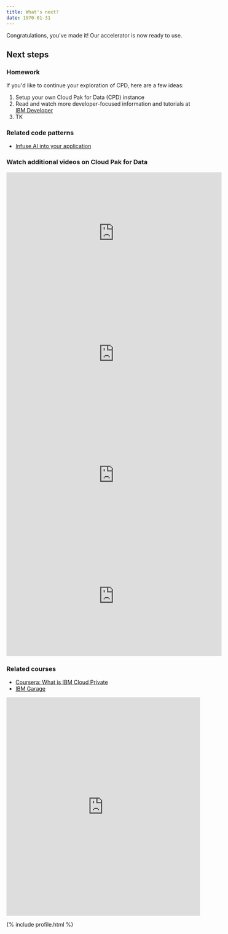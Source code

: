 ```yaml
---
title: What's next?
date: 1970-01-31
---
```


Congratulations, you've made it! Our accelerator is now ready to use.

## Next steps

### Homework
If you'd like to continue your exploration of CPD, here are a few ideas:

1. Setup your own Cloud Pak for Data (CPD) instance
2. Read and watch more developer-focused information and tutorials at [IBM Developer](https://developer.ibm.com/)
3. TK

### Related code patterns
<!-- TODO: find some related code patterns -->
* [Infuse AI into your application](https://developer.ibm.com/patterns/infuse-ai-into-your-application)

### Watch additional videos on Cloud Pak for Data
<iframe width="560" height="315" src="https://www.youtube.com/embed/UL_jXJoRPdY" frameborder="0" allow="accelerometer; autoplay; encrypted-media; gyroscope; picture-in-picture" allowfullscreen></iframe>
<br />
<iframe width="560" height="315" src="https://www.youtube.com/embed/yzXA3qhfaq0" frameborder="0" allow="accelerometer; autoplay; encrypted-media; gyroscope; picture-in-picture" allowfullscreen></iframe>
<br />
<iframe width="560" height="315" src="https://www.youtube.com/embed/_ad9Tl1p-rY" frameborder="0" allow="accelerometer; autoplay; encrypted-media; gyroscope; picture-in-picture" allowfullscreen></iframe>
<br />
<iframe width="560" height="315" src="https://www.youtube.com/embed/T6c_4lUcZgc" frameborder="0" allow="accelerometer; autoplay; encrypted-media; gyroscope; picture-in-picture" allowfullscreen></iframe>
<br />

### Related courses
* [Coursera: What is IBM Cloud Private](https://www.coursera.org/lecture/deploy-micro-kube-icp/what-is-ibm-cloud-private-ZoWVi)
* [IBM Garage](https://www.ibm.com/cloud/garage/journeys/ibm-cloud-private)

<!-- TODO: update/include embedded slides -->
<!-- * Any required IBM promotional slides/info like Call for Code -->
<!-- * Presenter contact info -->

<style>
  .responsive-wrap iframe{ max-width: 100%;}
</style>

<div class="responsive-wrap">
  <iframe src="https://docs.google.com/presentation/d/e/2PACX-1vQ9kDNYyVujR5ZtWeBYHyNBphYKXdpeqZ-l3nNm5ttDRSK6kGQoA8abJZ-PKX2g5uPDvqemPD0fsl0f/embed?start=false&loop=false&delayms=3000" frameborder="0" width="960" height="569" allowfullscreen="true" mozallowfullscreen="true" webkitallowfullscreen="true"></iframe>
</div>

<!-- TODO: update this for other presenters (or use the embedded slides) -->
{% include profile.html %}
